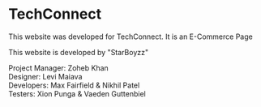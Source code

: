 # TechConnect

This website was developed for TechConnect. It is an E-Commerce Page

This website is developed by "StarBoyzz"

Project Manager: Zoheb Khan\
Designer: Levi Maiava\
Developers: Max Fairfield & Nikhil Patel\
Testers: Xion Punga & Vaeden Guttenbiel
